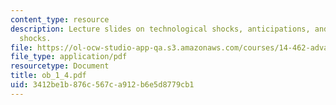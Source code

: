 ```yaml
---
content_type: resource
description: Lecture slides on technological shocks, anticipations, and sentiment
  shocks.
file: https://ol-ocw-studio-app-qa.s3.amazonaws.com/courses/14-462-advanced-macroeconomics-ii-spring-2007/3412be1b876c567ca912b6e5d8779cb1_ob_1_4.pdf
file_type: application/pdf
resourcetype: Document
title: ob_1_4.pdf
uid: 3412be1b-876c-567c-a912-b6e5d8779cb1
---
```

